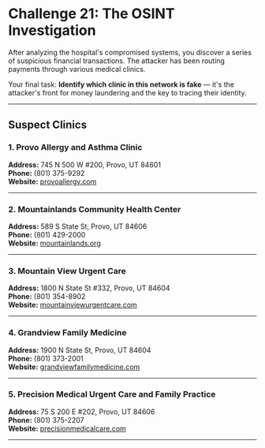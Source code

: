 # Challenge 21: The OSINT Investigation

After analyzing the hospital's compromised systems, you discover a series of suspicious financial transactions. The attacker has been routing payments through various medical clinics.  

Your final task: **Identify which clinic in this network is fake** — it's the attacker's front for money laundering and the key to tracing their identity.

---

## Suspect Clinics

### 1. Provo Allergy and Asthma Clinic
**Address:** 745 N 500 W #200, Provo, UT 84601  
**Phone:** (801) 375-9292  
**Website:** [provoallergy.com](https://www.provoallergy.com/)

---

### 2. Mountainlands Community Health Center
**Address:** 589 S State St, Provo, UT 84606  
**Phone:** (801) 429-2000  
**Website:** [mountainlands.org](http://www.mountainlands.org/)

---

### 3. Mountain View Urgent Care
**Address:** 1800 N State St #332, Provo, UT 84604  
**Phone:** (801) 354-8902  
**Website:** [mountainviewurgentcare.com](https://mountainviewurgentcare.com/)

---

### 4. Grandview Family Medicine
**Address:** 1900 N State St, Provo, UT 84604  
**Phone:** (801) 373-2001  
**Website:** [grandviewfamilymedicine.com](http://www.grandviewfamilymedicine.com/)

---

### 5. Precision Medical Urgent Care and Family Practice
**Address:** 75 S 200 E #202, Provo, UT 84606  
**Phone:** (801) 375-2207  
**Website:** [precisionmedicalcare.com](https://www.precisionmedicalcare.com/)

---